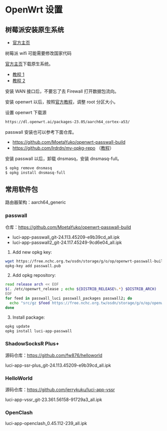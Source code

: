 # OpenWrt 设置

## 树莓派安装原生系统

- [官方主页](https://openwrt.org/toh/raspberry_pi_foundation/raspberry_pi)

树莓派 wifi 可能需要修改国家代码

[官方主页](https://firmware-selector.openwrt.org/)下载原生系统。

- [教程 1](https://simplificandoredes.com/en/turn-the-raspberry-pi-into-a-wifi-router/)
- [教程 2](https://raspberrytips.com/openwrt-on-raspberry-pi/)

安装 WAN 接口后，不要忘了去 Firewall 打开数据包流向。

安装 openwrt 以后，按照[官方教程](https://forum.openwrt.org/t/howto-resizing-root-partition-on-x86-march-2023-edition/153398)，调整 root 分区大小。

设置 openwrt 下载源

```bash
https://dl.openwrt.ai/packages-23.05/aarch64_cortex-a53/
```

passwall 安装也可以参考下面仓库。

- https://github.com/MoetaYuko/openwrt-passwall-build
- https://github.com/lrdrdn/my-opkg-repo （[教程](https://tos.wiki/how-to-install-the-latest-luci-app-passwall/)）

安装 passwall 以后，卸载 dnsmasq，安装 dnsmasq-full。

```bash
$ opkg remove dnsmasq
$ opkg install dnsmasq-full
```

## 常用软件包

路由器架构：aarch64_generic

### passwall

仓库：https://github.com/MoetaYuko/openwrt-passwall-build

- luci-app-passwall_git-24.113.45209-e9b39cd_all.ipk
- luci-app-passwall2_git-24.117.45249-9cd6e04_all.ipk

1. Add new opkg key:

```sh
wget https://free.nchc.org.tw/osdn/storage/g/o/op/openwrt-passwall-build/passwall.pub
opkg-key add passwall.pub
```

2. Add opkg repository:

```sh
read release arch << EOF
$(. /etc/openwrt_release ; echo ${DISTRIB_RELEASE%.*} $DISTRIB_ARCH)
EOF
for feed in passwall_luci passwall_packages passwall2; do
  echo "src/gz $feed https://free.nchc.org.tw/osdn/storage/g/o/op/openwrt-passwall-build/releases/packages-$release/$arch/$feed" >> /etc/opkg/customfeeds.conf
done
```

3. Install package:

```sh
opkg update
opkg install luci-app-passwall
```

### ShadowSocksR Plus+

源码仓库：https://github.com/fw876/helloworld

luci-app-ssr-plus_git-24.113.45209-e9b39cd_all.ipk

### HelloWorld

源码仓库：https://github.com/jerrykuku/luci-app-vssr

luci-app-vssr_git-23.361.56158-91729a3_all.ipk

### OpenClash

luci-app-openclash_0.45.112-239_all.ipk